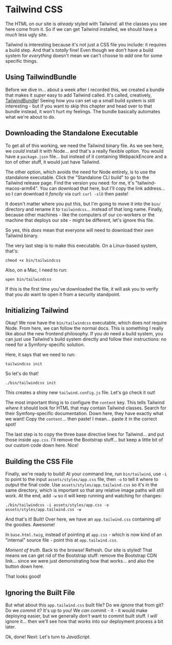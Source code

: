 # Tailwind CSS

The HTML on our site is *already* styled with Tailwind: all the classes you see
here come from it. So if we can get Tailwind installed, we should have a *much*
less ugly site.

Tailwind is interesting because it's not just a CSS file you include: it
requires a build step. And that's *totally* fine! Even though we don't have a build
system for *everything* doesn't mean we can't choose to *add* one for some specific
things.

## Using TailwindBundle

Before we dive in... about a week after I recorded this, we created a bundle that
makes it *super* easy to add Tailwind called. It's called, creatively,
[TailwindBundle](https://github.com/symfonycasts/tailwind-bundle)!
Seeing how you can set up a small build system is still interesting - but if you
want to skip this chapter and head over to that bundle instead, it won't hurt my
feelings. The bundle basically automates what we're about to do.

## Downloading the Standalone Executable

To get all of this working, we need the Tailwind binary file. As we see here, we
*could* install it with Node... and that's a really flexible option. You would
have a `package.json` file... but instead of it containing WebpackEncore and a
ton of other stuff, it would just have Tailwind.

The other option, which avoids the need for Node entirely, is to use the standalone
executable. Click the "Standalone CLI build" to go to the Tailwind release page.
Find the version you need: for me, it's "tailwind-macos-arm64". You can download
that here, but I'll copy the link address... so I can download it *fancily* via
curl: `curl -slO` then paste!

It doesn't matter where you put this, but I'm going to move it into the `bin/`
directory and rename it to `tailwindcss`... instead of that long name. Finally,
because other machines - like the computers of our co-workers or the machine
that deploys our site - might be different, let's ignore this file.

So yes, this *does* mean that everyone will need to download their *own* Tailwind
binary.

The very last step is to make this executable. On a Linux-based system, that's:

```terminal skip-ci
chmod +x bin/tailwindcss
```

Also, on a Mac, I need to run:

```terminal skip-ci
open bin/tailwindcss
```

If this is the first time you've downloaded the file, it will ask you to verify
that you *do* want to open it from a security standpoint.

## Initializing Tailwind

Okay! We now have the `bin/tailwindcss` executable, which does *not* require Node.
From here, we can follow the normal docs. This is something I really like about
the new frontend philosophy. If you *do* need a build system, you can just use
Tailwind's build system directly and follow their instructions: no need for a
Symfony-specific solution.

Here, it says that we need to run:

```terminal skip-ci
tailwindcss init
```

So let's do that!

```terminal
./bin/tailwindcss init
```

This creates a shiny new `tailwind.config.js` file. Let's go check it out!

The most important thing is to configure the `content` key. This tells Tailwind
*where* it should look for HTML that may contain Tailwind classes. Search for their
Symfony-specific  documentation. Down here, they have exactly what we want! Copy
the `content`... then paste! I mean... paste it in the correct spot!

The last step is to copy the three base directive lines for Tailwind... and put 
those inside `app.css`. I'll remove the Bootstrap stuff... but keep a little bit
of our custom code down here. Nice!

## Building the CSS File

Finally, we're ready to build! At your command line, run `bin/tailwind`, use
`-i` to point to the input `assets/styles/app.css` file, then `-o` to tell it
where to *output* the final code. Use `assets/styles/app.tailwind.css` so it's in
the same directory, which is important so that any relative image paths will
still work. At the end, add `-w` so it will keep running and watching for changes:

```terminal-silent
./bin/tailwindcss -i assets/styles/app.css -o assets/styles/app.tailwind.css -w
```

And that's it! Built! Over here, we have an `app.tailwind.css` containing *all* the
goodies. Awesome!

In `base.html.twig`, instead of pointing at `app.css` - which is now kind of an
"internal" source file - point this at `app.tailwind.css`.

*Moment of truth*. Back to the browse! Refresh. Our site is styled! That means we
can get rid of the Bootstrap stuff: remove the Bootstrap CDN link... since we were
just demonstrating how that works... and also the button down here.

That looks good!

## Ignoring the Built File

But what about this `app.tailwind.css` built file? Do we *ignore* that from git?
Do we *commit* it?  It's up to you! We *can* commit - it - it would make deploying
easier, but we generally *don't* want to commit built stuff. I *will* ignore it...
then we'll see how that works into our deployment process a bit later.

Ok, done! Next: Let's turn to *JavaScript*.
